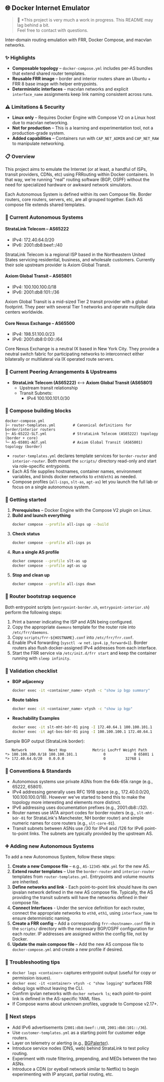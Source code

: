 ## 🌐 Docker Internet Emulator

> 🚧 *This project is very much a work in progress. This README may lag behind a bit.  
> Feel free to contact with questions.

Inter-domain routing emulation with FRR, Docker Compose, and macvlan networks.

### ✨ Highlights

- **Composable topology** – `docker-compose.yml` includes per-AS bundles that extend shared router templates.
- **Reusable FRR image** – border and interior routers share an Ubuntu + FRR 8 base image with helper entrypoints.
- **Deterministic interfaces** – macvlan networks and explicit `interface_name` assignments keep link naming consistent across runs.


### ⚠️ Limitations & Security
- **Linux only** – Requires Docker Engine with Compose V2 on a Linux host due to macvlan networking.
- **Not for production** – This is a learning and experimentation tool, not a production-grade system.
- **Added capabilities** – Containers run with `CAP_NET_ADMIN` and `CAP_NET_RAW` to manipulate networking. 


### 📋 Overview

This project aims to emulate the Internet (or at least, a handful of ISPs, transit providers, CDNs, etc) using FRRouting within Docker containers. In that way, we're running "real" routing software (BGP, OSPF) without the need for specialized hardware or awkward network simulators.

Each Autonomous System is defined within its own Compose file. Border routers, core routers, servers, etc, are all grouped together. Each AS compose file extends shared templates. 

### 🤖 Current Autonomous Systems

#### StrataLink Telecom – AS65222

- IPv4: 172.40.64.0/20
- IPv6: 2001:db8:beef::/40

StrataLink Telecom is a regional ISP based in the Northeastern United States servicing residential, business, and wholesale customers. Currently their sole upstream provider is Axiom Global Transit.

#### Axiom Global Transit – AS65801

- IPv4: 100.100.100.0/18
- IPv6: 2001:db8:101::/36

Axiom Global Transit is a mid-sized Tier 2 transit provider with a global footprint. They peer with several Tier 1 networks and operate multiple data centers worldwide.

#### Core Nexus Exchange – AS65500

- IPv4: 198.51.100.0/23
- IPv6: 2001:db8:0:00::/64

Core Nexus Exchange is a neutral IX based in New York City. They provide a neutral switch fabric for participating networks to interconnect either bilaterally or multilateral via IX operated route servers.

### 🤝 Current Peering Arrangements & Upstreams

- **StrataLink Telecom (AS65222)** <--> **Axiom Global Transit (AS65801)**
  - Upstream transit relationship
  - Transit Subnets:
    - IPv4 100.100.101.0/30


### 🧩 Compose building blocks

```
docker-compose.yml
├─ router-templates.yml        # Canonical definitions for border/interior routers
├─ AS-65222-SLT.yml            # StrataLink Telecom (AS65222) topology (border + core)
└─ AS-65801-AGT.yml            # Axiom Global Transit (AS65801) topology (border)
```

- `router-templates.yml` declares template services for `border-router` and `interior-router`. Both mount the `scripts/` directory read-only and start via role-specific entrypoints.
- Each AS file supplies hostnames, container names, environment variables, and binds docker networks to `eth0`/`eth1` as needed.
- Compose profiles (`all-isps`, `slt-as`, `agt-as`) let you launch the full lab or focus on a single autonomous system.


### 🚀 Getting started

1. **Prerequisites** – Docker Engine with the Compose V2 plugin on Linux.
2. **Build and launch everything**
   ```bash
   docker compose --profile all-isps up --build
   ```
3. **Check status**
   ```bash
   docker compose --profile all-isps ps
   ```
4. **Run a single AS profile**
   ```bash
   docker compose --profile slt-as up
   docker compose --profile agt-as up
   ```
5. **Stop and clean up**
   ```bash
   docker compose --profile all-isps down
   ```

### 🔧 Router bootstrap sequence

Both entrypoint scripts (`entrypoint-border.sh`, `entrypoint-interior.sh`) perform the following steps:

1. Print a banner indicating the ISP and ASN being configured.
2. Copy the appropriate `daemons` template for the router role into `/etc/frr/daemons`.
3. Copy `scripts/frr-${HOSTNAME}.conf` into `/etc/frr/frr.conf`.
4. Enable IPv4 forwarding (`sysctl -w net.ipv4.ip_forward=1`). Border routers also flush docker-assigned IPv4 addresses from each interface.
5. Start the FRR service via `/etc/init.d/frr start` and keep the container running with `sleep infinity`.

### 🧪 Validation checklist

- **BGP adjacency**
  ```bash
  docker exec -it <container_name> vtysh -c "show ip bgp summary"
  ```
- **Route tables**
  ```bash
  docker exec -it <container_name> vtysh -c "show ip bgp"
  ```
- **Reachability Examples**
  ```bash
  docker exec -it slt-mht-bdr-01 ping -I 172.40.64.1 100.100.101.1
  docker exec -it agt-bos-bdr-01 ping -I 100.100.100.1 172.40.64.1
  ```

Sample BGP output (StrataLink border):

```
   Network          Next Hop            Metric LocPrf Weight Path
*> 100.100.100.0/18 100.100.101.1            0             0 65801 i
*> 172.40.64.0/20   0.0.0.0                  0         32768 i
```

### 📜 Conventions & Standards 
- Autonomous systems use private ASNs from the 64k-65k range (e.g., 65222, 65801).
- IPv4 addressing generally uses RFC 1918 space (e.g., 172.40.0.0/20, 100.100.100.0/18). However we've started to bend this to make the topology more interesting and elements more distinct.
- IPv6 addressing uses documentation prefixes (e.g., 2001:db8::/32).
- Router names use IATA airport codes for border routers (e.g., `slt-mht-bdr-01` for StrataLink's Manchester, NH border router) and simple numeric names for core routers (e.g., `slt-core-01`).
- Transit subnets between ASNs use /30 for IPv4 and /126 for IPv6 point-to-point links. The subnets are typically provided by the upstream AS.

### ➕ Adding new Autonomous Systems
To add a new Autonomous System, follow these steps:
1. **Create a new Compose file** – e.g., `AS-12345-NEW.yml` for the new AS. 
2. **Extend router templates** – Use the `border-router` and `interior-router` templates from `router-templates.yml`. Entrypoints and volume mounts are inherited.
3. **Define networks and link** - Each point-to-point link should have its own ipvalan network defined in the new AS compose file. Typically, the AS providing the transit subnets will have the networks defined in their compose file. 
4. **Connect Interfaces** - Under the service definition for each router, connect the appropriate networks to `eth0`, `eth1`, using `interface_name` to ensure deterministic naming.
5. **Create a FRR config** – Add a corresponding `frr-<hostname>.conf` file in the `scripts/` directory with the necessary BGP/OSPF configuration for each router. IP addresses are assigned within the config file, not by Docker.
6. **Update the main compose file** – Add the new AS compose file to `docker-compose.yml` and create a new profile if desired.

### 🐞 Troubleshooting tips

- `docker logs <container>` captures entrypoint output (useful for copy or permission issues).
- `docker exec -it <container> vtysh -c "show logging"` surfaces FRR debug logs without leaving the CLI.
- Confirm ipvlan networks with `docker network ls`; each point-to-point link is defined in the AS-specific YAML files.
- If Compose warns about unknown profiles, upgrade to Compose v2.17+.

### 🧭 Next steps

- Add IPv6 advertisements (`2001:db8:beef::/40`, `2001:db8:101::/36`).
- Use `customer-templates.yml` as a starting point for customer edge routers.
- Layer on telemetry or alerting (e.g., [BGPalerter](https://github.com/nttgin/BGPalerter)).
- Introduce service nodes (DNS, web) behind StrataLink to test policy routing.
- Experiment with route filtering, prepending, and MEDs between the two ASNs.
- Introduce a CDN (or eyeball network similar to Netflix) to begin experimenting with IP anycast, partial routing, etc.